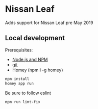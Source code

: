# Nissan Leaf

Adds support for Nissan Leaf pre May 2019

## Local development

Prerequisites:
- [Node.js and NPM](https://nodejs.org/en/download)
- [git](https://git-scm.com/book/en/v2/Getting-Started-Installing-Git)
- Homey (npm i -g homey)

```sh
npm install
homey app run
```

Be sure to follow eslint
```sh
npm run lint-fix
```
